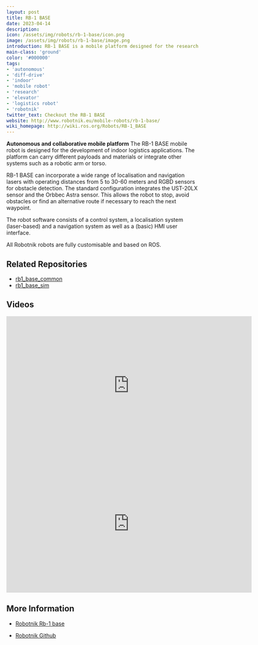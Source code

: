 ```yaml
---
layout: post
title: RB-1 BASE
date: 2023-04-14
description:
icon: /assets/img/robots/rb-1-base/icon.png
image: /assets/img/robots/rb-1-base/image.png
introduction: RB-1 BASE is a mobile platform designed for the research of robotic solutions and the development of applications.
main-class: 'ground'
color: '#000000'
tags:
- 'autonomous'
- 'diff-drive'
- 'indoor'
- 'mobile robot'
- 'research'
- 'elevator'
- 'logistics robot'
- 'robotnik'
twitter_text: Checkout the RB-1 BASE
website: http://www.robotnik.eu/mobile-robots/rb-1-base/
wiki_homepage: http://wiki.ros.org/Robots/RB-1_BASE
---
```


**Autonomous and collaborative mobile platform**
The RB-1 BASE mobile robot is designed for the development of indoor logistics applications. The platform can carry different payloads and materials or integrate other systems such as a robotic arm or torso.

RB-1 BASE can incorporate a wide range of localisation and navigation lasers with operating distances from 5 to 30-60 meters and RGBD sensors for obstacle detection. The standard configuration integrates the UST-20LX sensor and the Orbbec Astra sensor. This allows the robot to stop, avoid obstacles or find an alternative route if necessary to reach the next waypoint. 

The robot software consists of a control system, a localisation system (laser-based) and a navigation system as well as a (basic) HMI user interface.

All Robotnik robots are fully customisable and based on ROS.


## Related Repositories

 * [rb1_base_common](https://github.com/RobotnikAutomation/rb1_base_common)
 * [rb1_base_sim](https://github.com/RobotnikAutomation/rb1_base_sim)

## Videos

<iframe width="640" height="360" src="https://www.youtube-nocookie.com/embed/KE26I4c5BL8" frameborder="0" allowfullscreen></iframe>

<iframe width="640" height="360" src="https://www.youtube-nocookie.com/embed/lSyUC-0csMI" frameborder="0" allowfullscreen></iframe>

## More Information

* [Robotnik Rb-1 base](http://www.robotnik.eu/mobile-robots/rb-1-base/ )
 
* [Robotnik Github](https://github.com/RobotnikAutomation)

